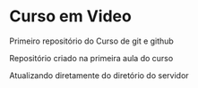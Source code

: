 # Curso em Video
 Primeiro repositório do Curso de git e github

 Repositório criado na primeira aula do curso

 Atualizando diretamente do diretório do servidor
